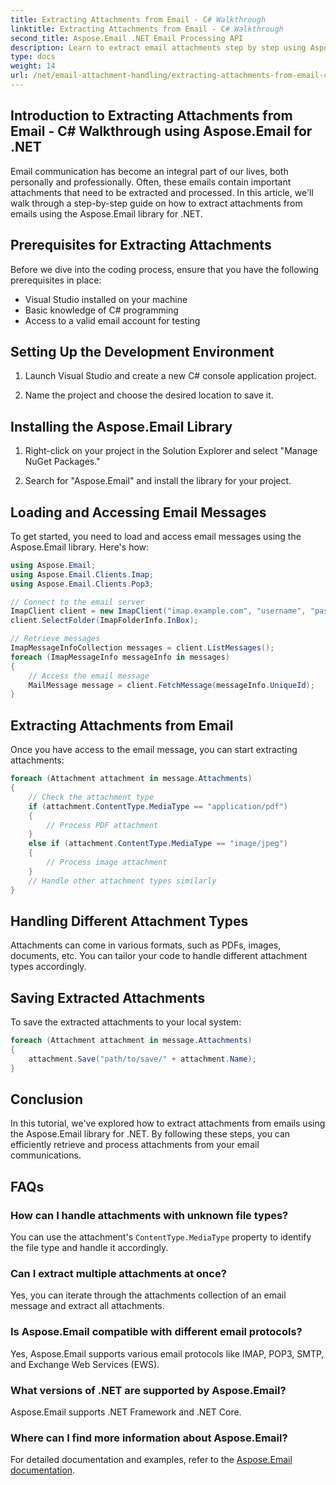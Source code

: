 ```yaml
---
title: Extracting Attachments from Email - C# Walkthrough
linktitle: Extracting Attachments from Email - C# Walkthrough
second_title: Aspose.Email .NET Email Processing API
description: Learn to extract email attachments step by step using Aspose.Email for .NET. Handle various formats & save with ease.
type: docs
weight: 14
url: /net/email-attachment-handling/extracting-attachments-from-email-csharp-walkthrough/
---
```


## Introduction to Extracting Attachments from Email - C# Walkthrough using Aspose.Email for .NET

Email communication has become an integral part of our lives, both personally and professionally. Often, these emails contain important attachments that need to be extracted and processed. In this article, we'll walk through a step-by-step guide on how to extract attachments from emails using the Aspose.Email library for .NET.

## Prerequisites for Extracting Attachments

Before we dive into the coding process, ensure that you have the following prerequisites in place:

- Visual Studio installed on your machine
- Basic knowledge of C# programming
- Access to a valid email account for testing

## Setting Up the Development Environment

1. Launch Visual Studio and create a new C# console application project.

2. Name the project and choose the desired location to save it.

## Installing the Aspose.Email Library

1. Right-click on your project in the Solution Explorer and select "Manage NuGet Packages."

2. Search for "Aspose.Email" and install the library for your project.

## Loading and Accessing Email Messages

To get started, you need to load and access email messages using the Aspose.Email library. Here's how:

```csharp
using Aspose.Email;
using Aspose.Email.Clients.Imap;
using Aspose.Email.Clients.Pop3;

// Connect to the email server
ImapClient client = new ImapClient("imap.example.com", "username", "password");
client.SelectFolder(ImapFolderInfo.InBox);

// Retrieve messages
ImapMessageInfoCollection messages = client.ListMessages();
foreach (ImapMessageInfo messageInfo in messages)
{
    // Access the email message
    MailMessage message = client.FetchMessage(messageInfo.UniqueId);
}
```

## Extracting Attachments from Email

Once you have access to the email message, you can start extracting attachments:

```csharp
foreach (Attachment attachment in message.Attachments)
{
    // Check the attachment type
    if (attachment.ContentType.MediaType == "application/pdf")
    {
        // Process PDF attachment
    }
    else if (attachment.ContentType.MediaType == "image/jpeg")
    {
        // Process image attachment
    }
    // Handle other attachment types similarly
}
```

## Handling Different Attachment Types

Attachments can come in various formats, such as PDFs, images, documents, etc. You can tailor your code to handle different attachment types accordingly.

## Saving Extracted Attachments

To save the extracted attachments to your local system:

```csharp
foreach (Attachment attachment in message.Attachments)
{
    attachment.Save("path/to/save/" + attachment.Name);
}
```

## Conclusion

In this tutorial, we've explored how to extract attachments from emails using the Aspose.Email library for .NET. By following these steps, you can efficiently retrieve and process attachments from your email communications.

## FAQs

### How can I handle attachments with unknown file types?

You can use the attachment's `ContentType.MediaType` property to identify the file type and handle it accordingly.

### Can I extract multiple attachments at once?

Yes, you can iterate through the attachments collection of an email message and extract all attachments.

### Is Aspose.Email compatible with different email protocols?

Yes, Aspose.Email supports various email protocols like IMAP, POP3, SMTP, and Exchange Web Services (EWS).

### What versions of .NET are supported by Aspose.Email?

Aspose.Email supports .NET Framework and .NET Core.

### Where can I find more information about Aspose.Email?

For detailed documentation and examples, refer to the [Aspose.Email documentation](https://reference.aspose.com/email/net/).

